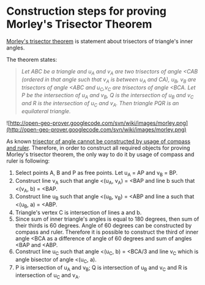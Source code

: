 # Construction steps for proving Morley's Trisector Theorem #

[Morley's trisector theorem](http://en.wikipedia.org/wiki/Morley%27s_trisector_theorem) is statement about trisectors of triangle's inner angles.

The theorem states:
> _Let ABC be a triangle and u<sub>A</sub> and v<sub>A</sub> are two trisectors of angle <CAB (ordered in that angle such that v<sub>A</sub> is between u<sub>A</sub> and CA), u<sub>B</sub>, v<sub>B</sub> are trisectors of angle <ABC and u<sub>C</sub>,v<sub>C</sub> are trisectors of angle <BCA. Let P be the intersection of u<sub>A</sub> and v<sub>B</sub>, Q is the intersection of u<sub>B</sub> and v<sub>C</sub> and R is the intersection of u<sub>C</sub> and v<sub>A</sub>. Then triangle PQR is an equilateral triangle._

![http://open-geo-prover.googlecode.com/svn/wiki/images/morley.png](http://open-geo-prover.googlecode.com/svn/wiki/images/morley.png)

As known [trisector of angle cannot be constructed by usage of compass and ruler](http://en.wikipedia.org/wiki/Angle_trisection). Therefore, in order to construct all required objects for proving Morley's trisector theorem, the only way to do it by usage of compass and ruler is following:

  1. Select points A, B and P as free points. Let u<sub>A</sub> = AP and v<sub>B</sub> = BP.
  1. Construct line v<sub>A</sub> such that angle <(u<sub>A</sub>, v<sub>A</sub>) = <BAP and line b such that <(v<sub>A</sub>, b) = <BAP.
  1. Construct line u<sub>B</sub> such that angle <(u<sub>B</sub>, v<sub>B</sub>) = <ABP and line a such that <(u<sub>B</sub>, a) = <ABP.
  1. Triangle's vertex C is intersection of lines a and b.
  1. Since sum of inner triangle's angles is equal to 180 degrees, then sum of their thirds is 60 degrees. Angle of 60 degrees can be constructed by compass and ruler. Therefore it is possible to construct the third of inner angle <BCA as a difference of angle of 60 degrees and sum of angles <BAP and <ABP.
  1. Construct line u<sub>C</sub> such that angle <(u<sub>C</sub>, b) = <BCA/3 and line v<sub>C</sub> which is angle bisector of angle <(u<sub>C</sub>, a).
  1. P is intersection of u<sub>A</sub> and v<sub>B</sub>; Q is intersection of u<sub>B</sub> and v<sub>C</sub> and R is intersection of u<sub>C</sub> and v<sub>A</sub>.